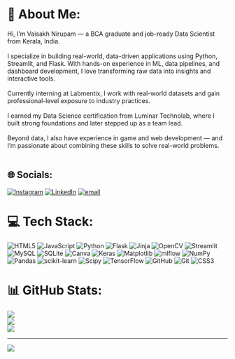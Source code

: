 # 💫 About Me:
Hi, I’m Vaisakh Nirupam — a BCA graduate and job-ready Data Scientist from Kerala, India.<br><br>I specialize in building real-world, data-driven applications using Python, Streamlit, and Flask. With hands-on experience in ML, data pipelines, and dashboard development, I love transforming raw data into insights and interactive tools.<br><br>Currently interning at Labmentix, I work with real-world datasets and gain professional-level exposure to industry practices.<br><br>I earned my Data Science certification from Luminar Technolab, where I built strong foundations and later stepped up as a team lead.<br><br>Beyond data, I also have experience in game and web development — and I’m passionate about combining these skills to solve real-world problems.<br><br>

## 🌐 Socials:
[![Instagram](https://img.shields.io/badge/Instagram-%23E4405F.svg?logo=Instagram&logoColor=white)](https://instagram.com/_vai.sakh_) [![LinkedIn](https://img.shields.io/badge/LinkedIn-%230077B5.svg?logo=linkedin&logoColor=white)](https://linkedin.com/in/vaisakh-nirupam) [![email](https://img.shields.io/badge/Email-D14836?logo=gmail&logoColor=white)](mailto:vaisakhnirupamvn@gmail.com) 

# 💻 Tech Stack:
![HTML5](https://img.shields.io/badge/html5-%23E34F26.svg?style=for-the-badge&logo=html5&logoColor=white) ![JavaScript](https://img.shields.io/badge/javascript-%23323330.svg?style=for-the-badge&logo=javascript&logoColor=%23F7DF1E) ![Python](https://img.shields.io/badge/python-3670A0?style=for-the-badge&logo=python&logoColor=ffdd54) ![Flask](https://img.shields.io/badge/flask-%23000.svg?style=for-the-badge&logo=flask&logoColor=white) ![Jinja](https://img.shields.io/badge/jinja-white.svg?style=for-the-badge&logo=jinja&logoColor=black) ![OpenCV](https://img.shields.io/badge/opencv-%23white.svg?style=for-the-badge&logo=opencv&logoColor=white) ![Streamlit](https://img.shields.io/badge/Streamlit-%23FE4B4B.svg?style=for-the-badge&logo=streamlit&logoColor=white) ![MySQL](https://img.shields.io/badge/mysql-4479A1.svg?style=for-the-badge&logo=mysql&logoColor=white) ![SQLite](https://img.shields.io/badge/sqlite-%2307405e.svg?style=for-the-badge&logo=sqlite&logoColor=white) ![Canva](https://img.shields.io/badge/Canva-%2300C4CC.svg?style=for-the-badge&logo=Canva&logoColor=white) ![Keras](https://img.shields.io/badge/Keras-%23D00000.svg?style=for-the-badge&logo=Keras&logoColor=white) ![Matplotlib](https://img.shields.io/badge/Matplotlib-%23ffffff.svg?style=for-the-badge&logo=Matplotlib&logoColor=black) ![mlflow](https://img.shields.io/badge/mlflow-%23d9ead3.svg?style=for-the-badge&logo=numpy&logoColor=blue) ![NumPy](https://img.shields.io/badge/numpy-%23013243.svg?style=for-the-badge&logo=numpy&logoColor=white) ![Pandas](https://img.shields.io/badge/pandas-%23150458.svg?style=for-the-badge&logo=pandas&logoColor=white) ![scikit-learn](https://img.shields.io/badge/scikit--learn-%23F7931E.svg?style=for-the-badge&logo=scikit-learn&logoColor=white) ![Scipy](https://img.shields.io/badge/SciPy-%230C55A5.svg?style=for-the-badge&logo=scipy&logoColor=%white) ![TensorFlow](https://img.shields.io/badge/TensorFlow-%23FF6F00.svg?style=for-the-badge&logo=TensorFlow&logoColor=white) ![GitHub](https://img.shields.io/badge/github-%23121011.svg?style=for-the-badge&logo=github&logoColor=white) ![Git](https://img.shields.io/badge/git-%23F05033.svg?style=for-the-badge&logo=git&logoColor=white) ![CSS3](https://img.shields.io/badge/css3-%231572B6.svg?style=for-the-badge&logo=css3&logoColor=white)
# 📊 GitHub Stats:
![](https://github-readme-stats.vercel.app/api?username=Vaisakh-Nirupam&theme=dark&hide_border=false&include_all_commits=false&count_private=false)<br/>
![](https://nirzak-streak-stats.vercel.app/?user=Vaisakh-Nirupam&theme=dark&hide_border=false)<br/>
![](https://github-readme-stats.vercel.app/api/top-langs/?username=Vaisakh-Nirupam&theme=dark&hide_border=false&include_all_commits=false&count_private=false&layout=compact)

---
[![](https://visitcount.itsvg.in/api?id=Vaisakh-Nirupam&icon=0&color=0)](https://visitcount.itsvg.in)

<!-- Proudly created with GPRM ( https://gprm.itsvg.in ) -->
